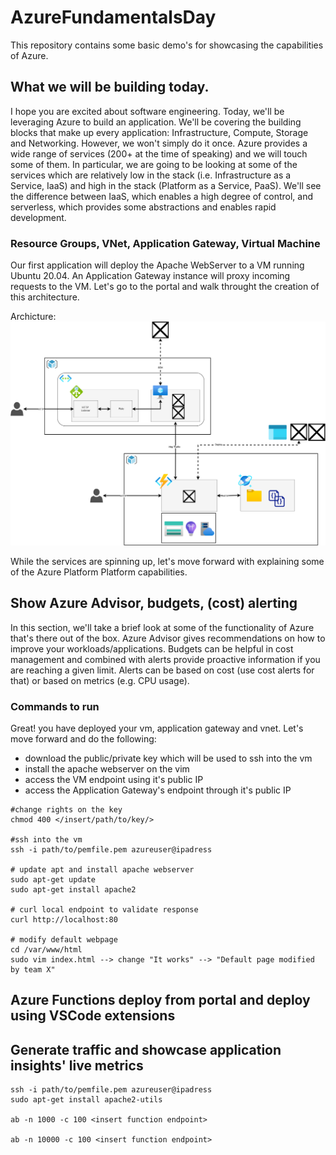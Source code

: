 # AzureFundamentalsDay

This repository contains some basic demo's for showcasing the capabilities of Azure.

## What we will be building today.
I hope you are excited about software engineering. Today, we'll be leveraging Azure to build an application. We'll be covering the building blocks that make up every application: Infrastructure, Compute, Storage and Networking. However, we won't simply do it once. Azure provides a wide range of services (200+ at the time of speaking) and we will touch some of them. In particular, we are going to be looking at some of the services which are relatively low in the stack (i.e. Infrastructure as a Service, IaaS) and high in the stack (Platform as a Service, PaaS). We'll see the difference between IaaS, which enables a high degree of control, and serverless, which provides some abstractions and enables rapid development.


### Resource Groups, VNet, Application Gateway, Virtual Machine
Our first application will deploy the Apache WebServer to a VM running Ubuntu 20.04. An Application Gateway instance will proxy incoming requests to the VM. Let's go to the portal and walk throught the creation of this architecture.

Archicture:
![Architecture of the solution we will build during this session](./assets/ApplicationGatewayAndVM.png)

While the services are spinning up, let's move forward with explaining some of the Azure Platform Platform capabilities.

## Show Azure Advisor, budgets, (cost) alerting
In this section, we'll take a brief look at some of the functionality of Azure that's there out of the box.
Azure Advisor gives recommendations on how to improve your workloads/applications.
Budgets can be helpful in cost management and combined with alerts provide proactive information if you are reaching a given limit.
Alerts can be based on cost (use cost alerts for that) or based on metrics (e.g. CPU usage).


### Commands to run
Great! you have deployed your vm, application gateway and vnet. Let's move forward and do the following:
- download the public/private key which will be used to ssh into the vm
- install the apache webserver on the vim
- access the VM endpoint using it's public IP
- access the Application Gateway's endpoint through it's public IP

```
#change rights on the key
chmod 400 </insert/path/to/key/>

#ssh into the vm
ssh -i path/to/pemfile.pem azureuser@ipadress

# update apt and install apache webserver
sudo apt-get update
sudo apt-get install apache2

# curl local endpoint to validate response
curl http://localhost:80

# modify default webpage
cd /var/www/html
sudo vim index.html --> change "It works" --> "Default page modified by team X"

```

## Azure Functions deploy from portal and deploy using VSCode extensions

## Generate traffic and showcase application insights' live metrics

```
ssh -i path/to/pemfile.pem azureuser@ipadress
sudo apt-get install apache2-utils

ab -n 1000 -c 100 <insert function endpoint>

ab -n 10000 -c 100 <insert function endpoint>
```
